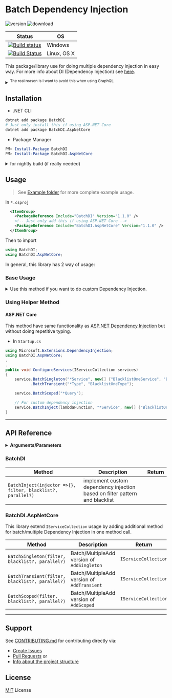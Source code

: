# Batch Dependency Injection

![version](https://img.shields.io/nuget/v/BatchDI.svg)
![download](https://img.shields.io/nuget/dt/BatchDI.svg)

| Status                                                                                                                                                                            | OS          |
| --------------------------------------------------------------------------------------------------------------------------------------------------------------------------------- | ----------- |
| [![Build status](https://ci.appveyor.com/api/projects/status/g5qlityh97xukmv2/branch/master?svg=true)](https://ci.appveyor.com/project/DrSensor/batchdi-aspnetcore/branch/master) | Windows     |
| [![Build Status](https://travis-ci.org/DrSensor/BatchDI.svg?branch=master)](https://travis-ci.org/DrSensor/BatchDI.AspNetCore)                                                    | Linux, OS X |

This package/library use for doing multiple dependency injection in easy way. For more info about DI (Dependency Injection) see [here](https://docs.microsoft.com/en-us/aspnet/core/fundamentals/dependency-injection).

<details>
<summary><sup>The real reason is I want to avoid this when using GraphQL</sup></summary>

> copas from [this repo](https://github.com/glennblock/orders-graphql/blob/master/Server/Startup.cs#L23)

```csharp
    public void ConfigureServices(IServiceCollection services)
    {
        services.AddSingleton<IOrderService, OrderService>();
        services.AddSingleton<OrdersSchema>();
        services.AddSingleton<OrdersQuery>();
        services.AddSingleton<OrderType>();
        services.AddSingleton<OrderCreateInputType>();
        services.AddSingleton<ICustomerService, CustomerService>();
        services.AddSingleton<CustomerType>();
        services.AddSingleton<OrderStatusesEnum>();
        services.AddSingleton<OrdersMutation>();
        services.AddSingleton<OrderSubscription>();
        services.AddSingleton<OrderEventType>();
        services.AddSingleton<IOrderEventService, OrderEventService>();
        services.AddSingleton<IEventAggregator, SimpleEventAggregator>();
        services.AddSingleton<IDependencyResolver>(c =>
            new FuncDependencyResolver(type => c.GetRequiredService(type))); services.AddGraphQLHttp();
        services.AddGraphQLWebSocket<OrdersSchema>();
        services.AddMvc();
    }
```

So then I can write it like this

```c#
    public void ConfigureServices(IServiceCollection services)
    {
        services.AddSingleton<IOrderService, OrderService>();
        services.BatchSingleton(new[] {
            "I*Service",
            "Order*",
            "Customer*"
        });

        services.AddSingleton<IEventAggregator, SimpleEventAggregator>();
        services.AddSingleton<IDependencyResolver>(c =>
            new FuncDependencyResolver(type => c.GetRequiredService(type))); services.AddGraphQLHttp();
        services.AddGraphQLWebSocket<OrdersSchema>();
        services.AddMvc();
    }
```

</details>

## Installation

* .NET CLI

```bash
dotnet add package BatchDI
# Just only install this if using ASP.NET Core
dotnet add package BatchDI.AspNetCore
```

* Package Manager

```powershell
PM> Install-Package BatchDI
PM> Install-Package BatchDI.AspNetCore
```

<details>
<summary>for nightly build (if really needed)</summary>

In `nuget.config` before installing

```xml
<configuration>
  <packageSources>
    <add key="BatchDI Package" value="https://ci.appveyor.com/nuget/batch-di" />
  </packageSources>
</configuration>
```

</details>

## Usage

> See [Example folder](./Example) for more complete example usage.

In `*.csproj`

```xml
  <ItemGroup>
    <PackageReference Include="BatchDI" Version="1.1.0" />
    <!-- Just only add this if using ASP.NET Core -->
    <PackageReference Include="BatchDI.AspNetCore" Version="1.1.0" />
  </ItemGroup>
```

Then to import

```csharp
using BatchDI;
using BatchDI.AspNetCore;
```

In general, this library has 2 way of usage:

### Base Usage

<details>
<summary>Use this method if you want to do custom Dependency Injection.</summary>

```c#
using BatchDI;
.
.
BatchDI.BatchInject(
    filter: "*Service",
    injector: _implementation =>
    {
        if (_implementation.Name.Contains("My"))
        {
            service.AddSingleton(_class, new MyBaseService(Configuration["MyConfig"])));
        }
    }
);

// or

BatchDI.BatchInject(
    filter: "I*Service",
    injector: (_interface, _class) => service.AddSingleton(_interface, _class),
);
```

</details>

### Using Helper Method

#### ASP․NET Core

This method have same functionality as [ASP.NET Dependency Injection](https://docs.microsoft.com/en-us/aspnet/core/fundamentals/dependency-injection) but without doing repetitive typing.

* In `Startup.cs`

```c#
using Microsoft.Extensions.DependencyInjection;
using BatchDI.AspNetCore;
.
.
public void ConfigureServices(IServiceCollection services)
{
    service.BatchSingleton("*Service", new[] {"BlacklistOneService", "BlacklistTwoService"})
           .BatchTransient("*Type", "BlacklistOneType");

    service.BatchScoped("*Query");

    // For custom dependency injection
    service.BatchInject(lambdaFunction, "*Service", new[] {"BlacklistOneService", "BlacklistTwoService"});
}
```

---

## API Reference

<details>
<summary><b>Arguments/Parameters</b></summary>

| Parameter              | Description                                                              | Type                                     |
| ---------------------- | ------------------------------------------------------------------------ | ---------------------------------------- |
| `injector` (lambda)    | implement callback for custom DI                                         | `Action<Type>`, <br>`Action<Type, Type>` |
| `filter`               | list or glob pattern for specify which class name to inject              | `string`, <br>`string[]`                 |
| `blacklist` (optional) | list or glob pattern for specify which class name **not** to be injected | `string`, <br>`string[]`                 |
| `parallel` (optional)  | if the startup time become slower, try to set this `true`                | `bool`                                   |

</details>

### BatchDI

| Method                                                      | Description                                                                 | Return |
| ----------------------------------------------------------- | --------------------------------------------------------------------------- | ------ |
| `BatchInject(injector =>{}, filter, blacklist?, parallel?)` | implement custom dependency injection based on filter pattern and blacklist |        |

### BatchDI.AspNetCore

This library extend `IServiceCollection` usage by adding additional method for batch/multiple Dependency Injection in one method call.

| Method                                          | Description                                 | Return               |
| ----------------------------------------------- | ------------------------------------------- | -------------------- |
| `BatchSingleton(filter, blacklist?, parallel?)` | Batch/MultipleAdd version of `AddSingleton` | `IServiceCollection` |
| `BatchTransient(filter, blacklist?, parallel?)` | Batch/MultipleAdd version of `AddTransient` | `IServiceCollection` |
| `BatchScoped(filter, blacklist?, parallel?)`    | Batch/MultipleAdd version of `AddScoped`    | `IServiceCollection` |

---

## Support

See [CONTRIBUTING.md](./CONTRIBUTING.md) for contributing directly via:

* [Create Issues](./CONTRIBUTING.md/#create-issues)
* [Pull Requests](./CONTRIBUTING.md/#pull-requests) or
* [Info about the project structure](./CONTRIBUTING.md/#project-structure)

## License

[MIT](./LICENSE) License
